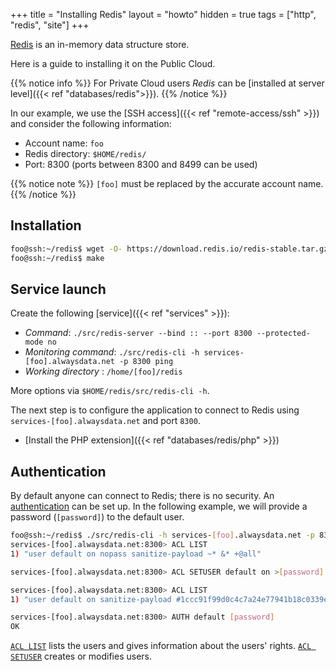 +++
title = "Installing Redis"
layout = "howto"
hidden = true
tags = ["http", "redis", "site"]
+++

[Redis](https://redis.io/) is an in-memory data structure store.

Here is a guide to installing it on the Public Cloud.

{{% notice info %}}
For Private Cloud users *Redis* can be [installed at server level]({{< ref "databases/redis">}}).
{{% /notice %}}

In our example, we use the [SSH access]({{< ref "remote-access/ssh" >}}) and consider the following information:

- Account name: `foo`
- Redis directory: `$HOME/redis/`
- Port: 8300 (ports between 8300 and 8499 can be used)

{{% notice note %}}
`[foo]` must be replaced by the accurate account name.
{{% /notice %}}


## Installation

```sh
foo@ssh:~/redis$ wget -O- https://download.redis.io/redis-stable.tar.gz | tar -xz --strip-components=1
foo@ssh:~/redis$ make
```

## Service launch

Create the following [service]({{< ref "services" >}}):


- *Command*: `./src/redis-server --bind :: --port 8300 --protected-mode no`
- *Monitoring command*: `./src/redis-cli -h services-[foo].alwaysdata.net -p 8300 ping`
- *Working directory* : `/home/[foo]/redis`

More options via `$HOME/redis/src/redis-cli -h`.

The next step is to configure the application to connect to Redis using `services-[foo].alwaysdata.net` and port `8300`.

- [Install the PHP extension]({{< ref "databases/redis/php" >}})

## Authentication

By default anyone can connect to Redis; there is no security. An [authentication](https://redis.io/docs/management/security/acl/) can be set up. In the following example, we will provide a password (`[password]`) to the default user.

```sh
foo@ssh:~/redis$ ./src/redis-cli -h services-[foo].alwaysdata.net -p 8300
services-[foo].alwaysdata.net:8300> ACL LIST
1) "user default on nopass sanitize-payload ~* &* +@all"

services-[foo].alwaysdata.net:8300> ACL SETUSER default on >[password]

services-[foo].alwaysdata.net:8300> ACL LIST
1) "user default on sanitize-payload #1ccc91f99d0c4c7a24e77941b18c0339ecb3eaf5ad7ae9ad816a7e69d83b69db ~* &* +@all"

services-[foo].alwaysdata.net:8300> AUTH default [password]
OK
```

[`ACL LIST`](https://redis.io/commands/acl-list/) lists the users and gives information about the users' rights.
[`ACL SETUSER`](https://redis.io/commands/acl-setuser/) creates or modifies users.
